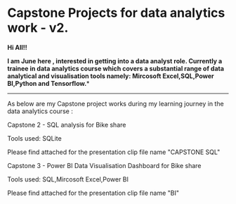 # Capstone Projects for data analytics work - v2.

**Hi All!!**

**I am June here , interested in getting into a data analyst role.
Currently a trainee in data analytics course which covers a substantial range of data analytical and visualisation tools namely: Mircosoft Excel,SQL,Power BI,Python and Tensorflow.***

---
As below are my Capstone project works during my learning journey in the data analytics course  :

Capstone 2 - SQL analysis for Bike share

Tools used: SQLite

Please find attached for the presentation clip  file name "CAPSTONE SQL"


Capstone 3 - Power BI Data Visualisation Dashboard for Bike share

Tools used: SQL,Mircosoft Excel,Power BI



Please find attached for the presentation clip file name "BI"




